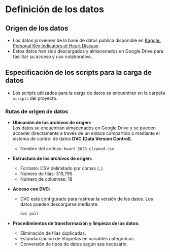 # Definición de los datos

## Origen de los datos

- Los datos provienen de la base de datos pública disponible en [Kaggle: Personal Key Indicators of Heart Disease](https://www.kaggle.com/datasets/kamilpytlak/personal-key-indicators-of-heart-disease).
- Estos datos han sido descargados y almacenados en Google Drive para facilitar su acceso y uso colaborativo.

## Especificación de los scripts para la carga de datos

- Los scripts utilizados para la carga de datos se encuentran en la carpeta `scripts` del proyecto.


### Rutas de origen de datos

- **Ubicación de los archivos de origen:**  
  Los datos se encuentran almacenados en Google Drive y se pueden acceder directamente a través de un enlace compartido o mediante el sistema de control de datos **DVC (Data Version Control)**.
 
  - Nombre del archivo: `heart_2020_cleaned.csv`

- **Estructura de los archivos de origen:**  
  - Formato: CSV delimitado por comas (`,`).
  - Número de filas: 319,795  
  - Número de columnas: 18  

- **Acceso con DVC:**  
  - DVC está configurado para rastrear la versión de los datos. Los datos pueden descargarse mediante:
    ```bash
    dvc pull
    ```

- **Procedimientos de transformación y limpieza de los datos:**  
  - Eliminación de filas duplicadas.
  - Estandarización de etiquetas en variables categóricas.
  - Conversión de tipos de datos según sea necesario.

